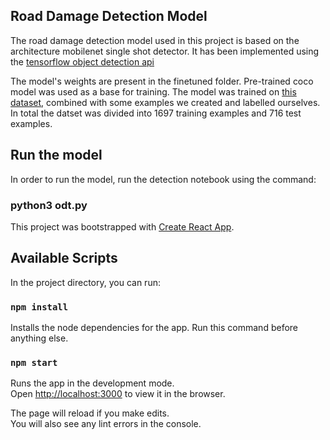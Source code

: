 ## Road Damage Detection Model

The road damage detection model used in this project is based on the architecture mobilenet single shot detector. It has been implemented using the [tensorflow object detection api](https://github.com/tensorflow/models)

The model's weights are present in the finetuned folder. Pre-trained coco model was used as a base for training. The model was trained on [this dataset](https://www.kaggle.com/felipemuller5/nienaber-potholes-2-complex), combined with some examples we created and labelled ourselves. In total the datset was divided into 1697 training examples and 716 test examples.

## Run the model

In order to run the model, run the detection notebook using the command:

### python3 odt.py

This project was bootstrapped with [Create React App](https://github.com/facebook/create-react-app).

## Available Scripts

In the project directory, you can run:

### `npm install`

Installs the node dependencies for the app.
Run this command before anything else.

### `npm start`

Runs the app in the development mode.<br>
Open [http://localhost:3000](http://localhost:3000) to view it in the browser.

The page will reload if you make edits.<br>
You will also see any lint errors in the console.
